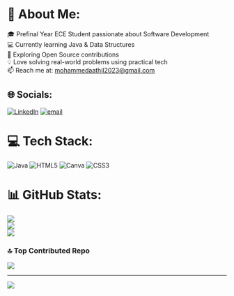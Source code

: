 # 💫 About Me:
🎓 Prefinal Year ECE Student passionate about Software Development<br>💻 Currently learning Java & Data Structures<br>🌱 Exploring Open Source contributions<br>💡 Love solving real-world problems using practical tech<br>📫 Reach me at: mohammedaathil2023@gmail.com


## 🌐 Socials:
[![LinkedIn](https://img.shields.io/badge/LinkedIn-%230077B5.svg?logo=linkedin&logoColor=white)](https://linkedin.com/in/https://www.linkedin.com/in/mohammedaathil-j-8139472a4/) [![email](https://img.shields.io/badge/Email-D14836?logo=gmail&logoColor=white)](mailto:mohammedaathil2023@gmail.com) 

# 💻 Tech Stack:
![Java](https://img.shields.io/badge/java-%23ED8B00.svg?style=flat-square&logo=openjdk&logoColor=white) ![HTML5](https://img.shields.io/badge/html5-%23E34F26.svg?style=flat-square&logo=html5&logoColor=white) ![Canva](https://img.shields.io/badge/Canva-%2300C4CC.svg?style=flat-square&logo=Canva&logoColor=white) ![CSS3](https://img.shields.io/badge/css3-%231572B6.svg?style=flat-square&logo=css3&logoColor=white)
# 📊 GitHub Stats:
![](https://github-readme-stats.vercel.app/api?username=Mohammed-Aathil&theme=shadow_green&hide_border=false&include_all_commits=false&count_private=false)<br/>
![](https://nirzak-streak-stats.vercel.app/?user=Mohammed-Aathil&theme=shadow_green&hide_border=false)<br/>
![](https://github-readme-stats.vercel.app/api/top-langs/?username=Mohammed-Aathil&theme=shadow_green&hide_border=false&include_all_commits=false&count_private=false&layout=compact)

### 🔝 Top Contributed Repo
![](https://github-contributor-stats.vercel.app/api?username=Mohammed-Aathil&limit=5&theme=dark&combine_all_yearly_contributions=true)

---
[![](https://visitcount.itsvg.in/api?id=Mohammed-Aathil&icon=2&color=3)](https://visitcount.itsvg.in)

<!-- Proudly created with GPRM ( https://gprm.itsvg.in ) -->
